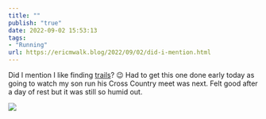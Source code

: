```yaml
---
title: ""
publish: "true"
date: 2022-09-02 15:53:13
tags:
- "Running"
url: https://ericmwalk.blog/2022/09/02/did-i-mention.html
---
```

Did I mention I like finding [trails](http://www.strava.com/activities/7741831776)? 😉 Had to get this one done early today as going to watch my son run his Cross Country meet was next. Felt good after a day of rest but it was still so humid out.

![](https://ericmwalk.blog/uploads/2022/93265e59c6.jpg)